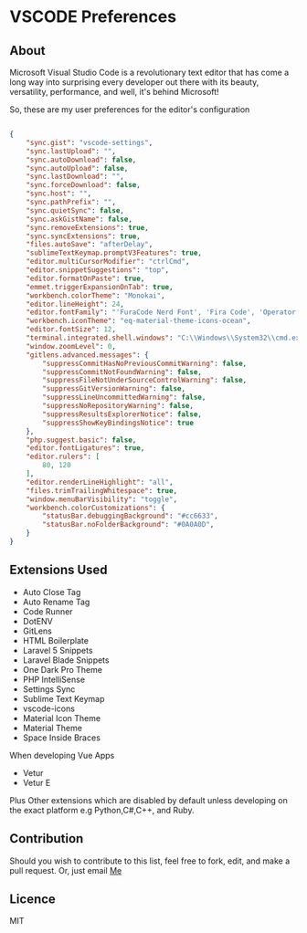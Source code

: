 # VSCODE Preferences
## About
Microsoft Visual Studio Code is a revolutionary text editor that has come a long way into surprising every developer out there with its beauty, versatility, performance, and well, it's behind Microsoft!

So, these are my user preferences for the editor's configuration
```json

{
    "sync.gist": "vscode-settings",
    "sync.lastUpload": "",
    "sync.autoDownload": false,
    "sync.autoUpload": false,
    "sync.lastDownload": "",
    "sync.forceDownload": false,
    "sync.host": "",
    "sync.pathPrefix": "",
    "sync.quietSync": false,
    "sync.askGistName": false,
    "sync.removeExtensions": true,
    "sync.syncExtensions": true,
    "files.autoSave": "afterDelay",
    "sublimeTextKeymap.promptV3Features": true,
    "editor.multiCursorModifier": "ctrlCmd",
    "editor.snippetSuggestions": "top",
    "editor.formatOnPaste": true,
    "emmet.triggerExpansionOnTab": true,
    "workbench.colorTheme": "Monokai",
    "editor.lineHeight": 24,
    "editor.fontFamily": "'FuraCode Nerd Font', 'Fira Code', 'Operator Mono', 'Droid Sans Mono', 'monospace', monospace, 'Droid Sans Fallback'",
    "workbench.iconTheme": "eq-material-theme-icons-ocean",
    "editor.fontSize": 12,
    "terminal.integrated.shell.windows": "C:\\Windows\\System32\\cmd.exe",
    "window.zoomLevel": 0,
    "gitlens.advanced.messages": {
        "suppressCommitHasNoPreviousCommitWarning": false,
        "suppressCommitNotFoundWarning": false,
        "suppressFileNotUnderSourceControlWarning": false,
        "suppressGitVersionWarning": false,
        "suppressLineUncommittedWarning": false,
        "suppressNoRepositoryWarning": false,
        "suppressResultsExplorerNotice": false,
        "suppressShowKeyBindingsNotice": true
    },
    "php.suggest.basic": false,
    "editor.fontLigatures": true,
    "editor.rulers": [
        80, 120
    ],
    "editor.renderLineHighlight": "all",
    "files.trimTrailingWhitespace": true,
    "window.menuBarVisibility": "toggle",
    "workbench.colorCustomizations": {
        "statusBar.debuggingBackground": "#cc6633",
        "statusBar.noFolderBackground": "#0A0A0D",
    }
}
```

## Extensions Used
- Auto Close Tag
- Auto Rename Tag
- Code Runner
- DotENV
- GitLens
- HTML Boilerplate
- Laravel 5 Snippets
- Laravel Blade Snippets
- One Dark Pro Theme
- PHP IntelliSense
- Settings Sync
- Sublime Text Keymap
- vscode-icons
- Material Icon Theme
- Material Theme
- Space Inside Braces

When developing Vue Apps
- Vetur
- Vetur E

Plus Other extensions which are disabled by default unless developing on the exact platform e.g Python,C#,C++, and Ruby.

## Contribution
Should you wish to contribute to this list, feel free to fork, edit, and make a pull request.
Or, just email [Me](mailto:lexxyungcarter@gmail.com)

## Licence
MIT
